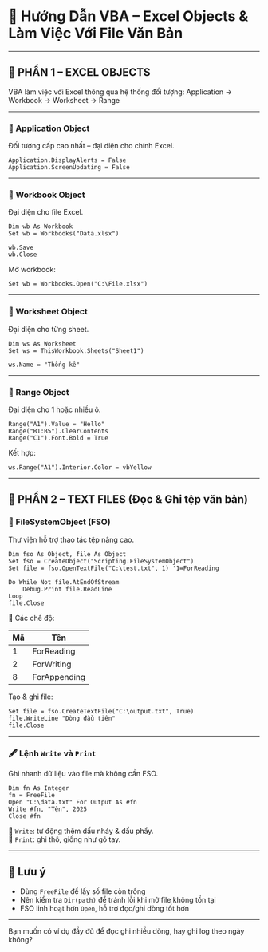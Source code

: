 
# 📂 Hướng Dẫn VBA – Excel Objects & Làm Việc Với File Văn Bản

---

## 📘 PHẦN 1 – EXCEL OBJECTS

VBA làm việc với Excel thông qua hệ thống đối tượng: Application → Workbook → Worksheet → Range

---

### 🔹 Application Object

Đối tượng cấp cao nhất – đại diện cho chính Excel.

```vba
Application.DisplayAlerts = False
Application.ScreenUpdating = False
```

---

### 🔹 Workbook Object

Đại diện cho file Excel.

```vba
Dim wb As Workbook
Set wb = Workbooks("Data.xlsx")

wb.Save
wb.Close
```

Mở workbook:

```vba
Set wb = Workbooks.Open("C:\File.xlsx")
```

---

### 🔹 Worksheet Object

Đại diện cho từng sheet.

```vba
Dim ws As Worksheet
Set ws = ThisWorkbook.Sheets("Sheet1")

ws.Name = "Thống kê"
```

---

### 🔹 Range Object

Đại diện cho 1 hoặc nhiều ô.

```vba
Range("A1").Value = "Hello"
Range("B1:B5").ClearContents
Range("C1").Font.Bold = True
```

Kết hợp:

```vba
ws.Range("A1").Interior.Color = vbYellow
```

---

## 📁 PHẦN 2 – TEXT FILES (Đọc & Ghi tệp văn bản)

### 🔸 FileSystemObject (FSO)

Thư viện hỗ trợ thao tác tệp nâng cao.

```vba
Dim fso As Object, file As Object
Set fso = CreateObject("Scripting.FileSystemObject")
Set file = fso.OpenTextFile("C:\test.txt", 1) '1=ForReading

Do While Not file.AtEndOfStream
    Debug.Print file.ReadLine
Loop
file.Close
```

📌 Các chế độ:

| Mã | Tên        |
|----|------------|
| 1  | ForReading |
| 2  | ForWriting |
| 8  | ForAppending |

Tạo & ghi file:

```vba
Set file = fso.CreateTextFile("C:\output.txt", True)
file.WriteLine "Dòng đầu tiên"
file.Close
```

---

### 🖋️ Lệnh `Write` và `Print`

Ghi nhanh dữ liệu vào file mà không cần FSO.

```vba
Dim fn As Integer
fn = FreeFile
Open "C:\data.txt" For Output As #fn
Write #fn, "Tên", 2025
Close #fn
```

🔹 `Write`: tự động thêm dấu nháy & dấu phẩy.  
🔹 `Print`: ghi thô, giống như gõ tay.

---

## 📌 Lưu ý

- Dùng `FreeFile` để lấy số file còn trống
- Nên kiểm tra `Dir(path)` để tránh lỗi khi mở file không tồn tại
- FSO linh hoạt hơn `Open`, hỗ trợ đọc/ghi dòng tốt hơn

---

Bạn muốn có ví dụ đầy đủ để đọc ghi nhiều dòng, hay ghi log theo ngày không?
